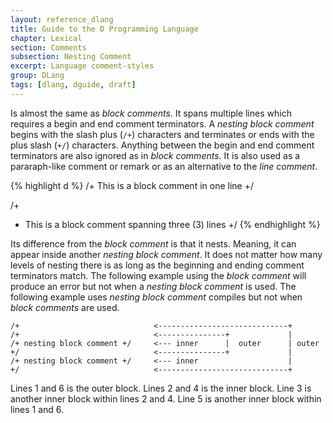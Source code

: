```yaml
---
layout: reference_dlang
title: Guide to the D Programming Language
chapter: Lexical
section: Comments
subsection: Nesting Comment
excerpt: Language comment-styles
group: DLang
tags: [dlang, dguide, draft]
---
```


Is almost the same as _block comments_.
It spans multiple lines which requires a begin and end comment terminators.
A _nesting block comment_ begins with the slash plus (`/+`) characters and terminates or ends with the plus slash (`+/`) characters.
Anything between the begin and end comment terminators are also ignored as in _block comments_.
It is also used as a pararaph-like comment or remark or as an alternative to the _line comment_.

{% highlight d %}
/+ This is a block comment in one line +/

/+
 + This is a block comment spanning three (3) lines
 +/
{% endhighlight %}

Its difference from the _block comment_ is that it nests.
Meaning, it can appear inside another _nesting block comment_.
It does not matter how many levels of nesting there is as long as the beginning and ending comment terminators match.
The following example using the _block comment_ will produce an error but not when a _nesting block comment_ is used.
The following example uses _nesting block comment_ compiles but not when _block comments_ are used.

~~~
/+                              <-----------------------------+
/+                              <---------------+             |
/+ nesting block comment +/     <--- inner      |  outer      | outer
+/                              <---------------+             |
/+ nesting block comment +/     <--- inner                    |
+/                              <-----------------------------+
~~~

Lines 1 and 6 is the outer block.
Lines 2 and 4 is the inner block.
Line 3 is another inner block within lines 2 and 4.
Line 5 is another inner block within lines 1 and 6.
